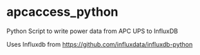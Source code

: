 # apcaccess_python
Python Script to write power data from APC UPS to InfluxDB

Uses Influxdb from https://github.com/influxdata/influxdb-python
